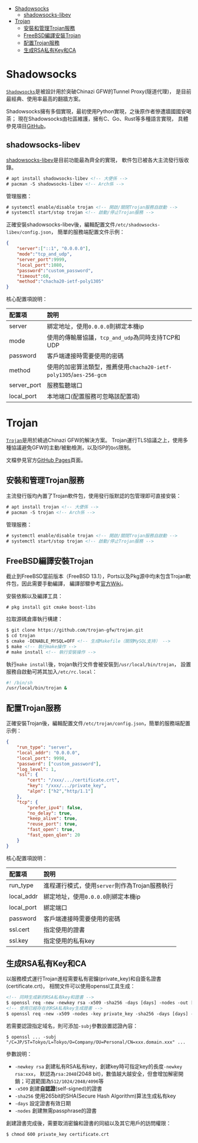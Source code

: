 <!-- TOC -->

- [Shadowsocks](#shadowsocks)
	- [shadowsocks-libev](#shadowsocks-libev)
- [Trojan](#trojan)
	- [安裝和管理Trojan服務](#安裝和管理trojan服務)
	- [FreeBSD編譯安裝Trojan](#freebsd編譯安裝trojan)
	- [配置Trojan服務](#配置trojan服務)
	- [生成RSA私有Key和CA](#生成rsa私有key和ca)

<!-- /TOC -->



# Shadowsocks
[`Shadowsocks`](https://shadowsocks.org)是被設計用於突破Chinazi GFW的Tunnel Proxy(隧道代理)，
是目前最經典、使用率最高的翻牆方案。

Shadowsocks擁有多個實現，最初使用Python實現，之後原作者慘遭牆國國安喝茶；
現在Shadowsocks由社區維護，擁有C、Go、Rust等多種語言實現，
具體參見項目[GitHub](https://github.com/shadowsocks)。

## shadowsocks-libev
[shadowsocks-libev](https://github.com/shadowsocks/shadowsocks-libev)是目前功能最為齊全的實現，
軟件包已被各大主流發行版收錄。

```html
# apt install shadowsocks-libev <!-- 大便係 -->
# pacman -S shadowsocks-libev <!-- Arch係 -->
```

管理服務：

```html
# systemctl enable/disable trojan <!-- 開啟/關閉Trojan服務自啟動 -->
# systemctl start/stop trojan <!-- 啟動/停止Trojan服務 -->
```

正確安裝shadowsocks-libev後，編輯配置文件`/etc/shadowsocks-libev/config.json`，
簡單的服務端配置文件示例：

```json
{
    "server":["::1", "0.0.0.0"],
    "mode":"tcp_and_udp",
    "server_port":9999,
    "local_port":1080,
    "password":"custom_password",
    "timeout":60,
    "method":"chacha20-ietf-poly1305"
}
```

核心配置項說明：

| 配置項 | 說明 |
| :- | :- |
| server | 綁定地址，使用`0.0.0.0`則綁定本機ip |
| mode | 使用的傳輸層協議，`tcp_and_udp`為同時支持TCP和UDP |
| password | 客戶端連接時需要使用的密碼 |
| method | 使用的加密算法類型，推薦使用`chacha20-ietf-poly1305`/`aes-256-gcm` |
| server_port | 服務監聽端口 |
| local_port | 本地端口(配置服務可忽略該配置項) |



# Trojan
[`Trojan`](https://github.com/trojan-gfw/trojan)是用於繞過Chinazi GFW的解決方案。
Trojan運行TLS協議之上，使用多種協議避免GFW的主動/被動檢測，以及ISP的`QoS`限制。

文檔參見官方[GitHub Pages](https://trojan-gfw.github.io/trojan)頁面。

## 安裝和管理Trojan服務
主流發行版均內置了Trojan軟件包，使用發行版默認的包管理即可直接安裝：

```html
# apt install trojan <!-- 大便係 -->
# pacman -S trojan <!-- Arch係 -->
```

管理服務：

```html
# systemctl enable/disable trojan <!-- 開啟/關閉Trojan服務自啟動 -->
# systemctl start/stop trojan <!-- 啟動/停止Trojan服務 -->
```

## FreeBSD編譯安裝Trojan
截止到FreeBSD當前版本（FreeBSD 13.1），Ports以及Pkg源中均未包含Trojan軟件包，因此需要手動編譯，
編譯部驟參考[官方Wiki](https://trojan-gfw.github.io/trojan/build)。

安裝依賴以及編譯工具：

```
# pkg install git cmake boost-libs
```

拉取源碼倉庫執行構建：

```html
$ git clone https://github.com/trojan-gfw/trojan.git
$ cd trojan
$ cmake -DENABLE_MYSQL=OFF <!-- 生成Makefile（關閉MySQL支持） -->
$ make <!-- 執行make操作 -->
# make install <!-- 執行安裝操作 -->
```

執行`make install`後，trojan執行文件會被安裝到`/usr/local/bin/trojan`，
設置服務自啟動可將其加入`/etc/rc.local`：

```sh
#! /bin/sh
/usr/local/bin/trojan &
```

## 配置Trojan服務
正確安裝Trojan後，編輯配置文件`/etc/trojan/config.json`，簡單的服務端配置示例：

```json
{
    "run_type": "server",
    "local_addr": "0.0.0.0",
    "local_port": 9998,
    "password": ["custom_password"],
    "log_level": 1,
    "ssl": {
        "cert": "/xxx/.../certificate.crt",
        "key": "/xxx/.../private_key",
        "alpn": ["h2","http/1.1"]
    },
    "tcp": {
        "prefer_ipv4": false,
        "no_delay": true,
        "keep_alive": true,
        "reuse_port": true,
        "fast_open": true,
        "fast_open_qlen": 20
    }
}
```

核心配置項說明：

| 配置項 | 說明 |
| :- | :- |
| run_type | 進程運行模式，使用`server`則作為Trojan服務執行 |
| local_addr | 綁定地址，使用`0.0.0.0`則綁定本機ip |
| local_port | 綁定端口 |
| password | 客戶端連接時需要使用的密碼 |
| ssl.cert | 指定使用的證書 |
| ssl.key | 指定使用的私有key |

## 生成RSA私有Key和CA
以服務模式運行Trojan進程需要私有密鑰(private_key)和自簽名證書(certificate.crt)，
相關文件可以使用openssl工具生成：

```html
<!-- 同時生成新的RSA私有key和證書 -->
$ openssl req -new -newkey rsa -x509 -sha256 -days [days] -nodes -out [certificate.crt] -keyout [private_key]
<!-- 使用已經存在的RSA私有key生成證書 -->
$ openssl req -new -x509 -nodes -key private_key -sha256 -days [days] -out [certificate.crt]
```

若需要認證指定域名，則可添加`-subj`參數設置認證內容：

```
$ openssl ... -subj "/C=JP/ST=Tokyo/L=Tokyo/O=Company/OU=Personal/CN=xxx.domain.xxx" ...
```

參數說明：

- `-newkey rsa` 創建私有RSA私有key，創建key時可指定key的長度`-newkey rsa:xxx`，
默認為`rsa:2048`(2048 bit)，數值越大越安全，但會增加解密開銷；可選範圍為`512/1024/2048/4096`等
- `-x509` 創建**自認證**(self-signed)的證書
- `-sha256` 使用265bit的SHA(Secure Hash Algorithm)算法生成私有key
- `-days` 設定證書有效日期
- `-nodes` 創建無需passphrase的證書

創建證書完成後，需要取消密鑰和證書的同組以及其它用戶的訪問權限：

```
$ chmod 600 private_key certificate.crt
```
